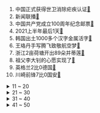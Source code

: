 1. 中国正式获得世卫消除疟疾认证[:link:](https://s.weibo.com/weibo?q=%23中国正式获得世卫消除疟疾认证%23&Refer=top)
2. 新闻联播[:link:](https://s.weibo.com/weibo?q=%23新闻联播%23&Refer=top)
3. 中国共产党成立100周年纪念邮票[:link:](https://s.weibo.com/weibo?q=%23中国共产党成立100周年纪念邮票%23&Refer=top)
4. 2021上半年最后1天[:link:](https://s.weibo.com/weibo?q=%232021上半年最后1天%23&Refer=top)
5. 韩国出土1000多个汉字金属活字[:link:](https://s.weibo.com/weibo?q=%23韩国出土1000多个汉字金属活字%23&Refer=top)
6. 王珞丹手写腾飞致敬航空梦[:link:](https://s.weibo.com/weibo?q=%23王珞丹手写腾飞致敬航空梦%23&Refer=top)
7. 浙江2亩荷塘开出89朵并蒂莲[:link:](https://s.weibo.com/weibo?q=%23浙江2亩荷塘开出89朵并蒂莲%23&Refer=top)
8. 祖父李大钊的心愿实现了[:link:](https://s.weibo.com/weibo?q=%23祖父李大钊的心愿实现了%23&Refer=top)
9. 英格兰2比0德国[:link:](https://s.weibo.com/weibo?q=%23英格兰2比0德国%23&Refer=top)
10. 川崎前锋7比0国安[:link:](https://s.weibo.com/weibo?q=%23川崎前锋7比0国安%23&Refer=top)
<details>
<summary>11 ~ 20</summary>

11. 失窃近十年的毕加索画作被希腊警方查获[:link:](https://s.weibo.com/weibo?q=%23失窃近十年的毕加索画作被希腊警方查获%23&Refer=top)
12. 男子拍照把自己拍成景点[:link:](https://s.weibo.com/weibo?q=%23男子拍照把自己拍成景点%23&Refer=top)
13. 世卫称赞中国获得消除疟疾认证[:link:](https://s.weibo.com/weibo?q=%23世卫称赞中国获得消除疟疾认证%23&Refer=top)
14. 核电站安全漏洞不断东电社长鞠躬道歉[:link:](https://s.weibo.com/weibo?q=%23核电站安全漏洞不断东电社长鞠躬道歉%23&Refer=top)
15. 成全张桂梅的人[:link:](https://s.weibo.com/weibo?q=%23成全张桂梅的人%23&Refer=top)
16. 小区里的小羊肖恩[:link:](https://s.weibo.com/weibo?q=%23小区里的小羊肖恩%23&Refer=top)
17. 新闻联播 破晓[:link:](https://s.weibo.com/weibo?q=%23新闻联播%20破晓%23&Refer=top)
18. 爷爷收到在党50年纪念章的反应[:link:](https://s.weibo.com/weibo?q=%23爷爷收到在党50年纪念章的反应%23&Refer=top)
19. 见过最委屈的狗狗[:link:](https://s.weibo.com/weibo?q=%23见过最委屈的狗狗%23&Refer=top)
20. 黄鹤楼上亮起巨型党徽[:link:](https://s.weibo.com/weibo?q=%23黄鹤楼上亮起巨型党徽%23&Refer=top)
</details>
<details>
<summary>21 ~ 30</summary>

21. 死亡之组全部死亡[:link:](https://s.weibo.com/weibo?q=%23死亡之组全部死亡%23&Refer=top)
22. 威廉王子观战英德大战[:link:](https://s.weibo.com/weibo?q=%23威廉王子观战英德大战%23&Refer=top)
23. 高校男生记录恋爱中每次分别[:link:](https://s.weibo.com/weibo?q=%23高校男生记录恋爱中每次分别%23&Refer=top)
24. 乌克兰绝杀瑞典[:link:](https://s.weibo.com/weibo?q=%23乌克兰绝杀瑞典%23&Refer=top)
25. 贝克汉姆黄老板同框[:link:](https://s.weibo.com/weibo?q=%23贝克汉姆黄老板同框%23&Refer=top)
26. 再见德国队 再见我的青春[:link:](https://s.weibo.com/weibo?q=%23再见德国队%20再见我的青春%23&Refer=top)
27. 欧洲杯[:link:](https://s.weibo.com/weibo?q=%23欧洲杯%23&Refer=top)
28. 走失小男孩在派出所被疯狂投喂[:link:](https://s.weibo.com/weibo?q=%23走失小男孩在派出所被疯狂投喂%23&Refer=top)
29. 叛逆者[:link:](https://s.weibo.com/weibo?q=%23叛逆者%23&Refer=top)
30. 高考623分外卖小哥决定留在武汉上学[:link:](https://s.weibo.com/weibo?q=%23高考623分外卖小哥决定留在武汉上学%23&Refer=top)
</details>
<details>
<summary>31 ~ 40</summary>

31. 新闻联播里的刘诗诗[:link:](https://s.weibo.com/weibo?q=%23新闻联播里的刘诗诗%23&Refer=top)
32. 杨紫李现民国造型[:link:](https://s.weibo.com/weibo?q=%23杨紫李现民国造型%23&Refer=top)
33. 杨洋民国长衫造型[:link:](https://s.weibo.com/weibo?q=%23杨洋民国长衫造型%23&Refer=top)
34. 当咖啡里出现气泡[:link:](https://s.weibo.com/weibo?q=%23当咖啡里出现气泡%23&Refer=top)
35. Rookie状态[:link:](https://s.weibo.com/weibo?q=%23Rookie状态%23&Refer=top)
36. 日本最大核电站因安全缺陷无法重启[:link:](https://s.weibo.com/weibo?q=%23日本最大核电站因安全缺陷无法重启%23&Refer=top)
37. 大乔白鹤梁神女[:link:](https://s.weibo.com/weibo?q=%23大乔白鹤梁神女%23&Refer=top)
38. 见过最温柔的沟通方式[:link:](https://s.weibo.com/weibo?q=%23见过最温柔的沟通方式%23&Refer=top)
39. 可乐把C罗挪走了[:link:](https://s.weibo.com/weibo?q=%23可乐把C罗挪走了%23&Refer=top)
40. 老人被卷公交车底众人抬车施救[:link:](https://s.weibo.com/weibo?q=%23老人被卷公交车底众人抬车施救%23&Refer=top)
</details>
<details>
<summary>41 ~ 50</summary>

41. 易烊千玺中国医生花絮[:link:](https://s.weibo.com/weibo?q=%23易烊千玺中国医生花絮%23&Refer=top)
42. 特雷杨缺席东决G4[:link:](https://s.weibo.com/weibo?q=%23特雷杨缺席东决G4%23&Refer=top)
43. 美国房价创30多年最大涨幅[:link:](https://s.weibo.com/weibo?q=%23美国房价创30多年最大涨幅%23&Refer=top)
44. 全景打卡红色地标[:link:](https://s.weibo.com/weibo?q=%23全景打卡红色地标%23&Refer=top)
45. 今日顶流张桂梅校长[:link:](https://s.weibo.com/weibo?q=%23今日顶流张桂梅校长%23&Refer=top)
46. 新疆消防员的颜值有多高[:link:](https://s.weibo.com/weibo?q=%23新疆消防员的颜值有多高%23&Refer=top)
47. 德国小球迷哭了[:link:](https://s.weibo.com/weibo?q=%23德国小球迷哭了%23&Refer=top)
48. 瑞典 乌克兰[:link:](https://s.weibo.com/weibo?q=%23瑞典%20乌克兰%23&Refer=top)
49. 张颂文还原李大钊就义[:link:](https://s.weibo.com/weibo?q=%23张颂文还原李大钊就义%23&Refer=top)
50. 江苏102个婚姻登记处提供免费婚前辅导[:link:](https://s.weibo.com/weibo?q=%23江苏102个婚姻登记处提供免费婚前辅导%23&Refer=top)
</details>